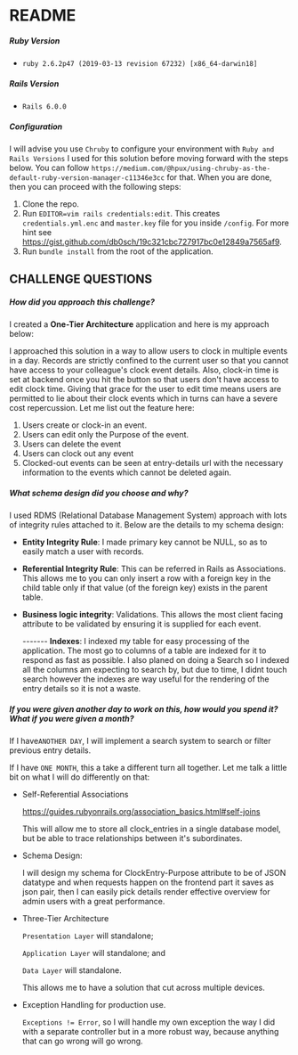 # README
 
##### Ruby Version 

* `ruby 2.6.2p47 (2019-03-13 revision 67232) [x86_64-darwin18]`

##### Rails Version 

* `Rails 6.0.0`

##### Configuration

I will advise you use `Chruby` to configure your environment with `Ruby and Rails Versions` I used for this solution before moving forward with the steps below. You can follow `https://medium.com/@hpux/using-chruby-as-the-default-ruby-version-manager-c11346e3cc` for that. When you are done, then you can proceed with the following steps:
1. Clone the repo.
2. Run `EDITOR=vim rails credentials:edit`. This creates `credentials.yml.enc` and `master.key` file for you inside `/config`. For more hint see https://gist.github.com/db0sch/19c321cbc727917bc0e12849a7565af9.
3. Run `bundle install` from the root of the application.


CHALLENGE QUESTIONS
----
##### How did you approach this challenge?

I created a **One-Tier Architecture** application and here is my approach below:

I approached this solution in a way to allow users to clock in multiple events in a day. Records are strictly confined to the current user so that you cannot have access to your colleague's clock event details. Also, clock-in time is set at backend once you hit the button so that users don't have access to edit clock time. Giving that grace for the user to edit time means users are permitted to lie about their clock events which in turns can have a severe cost repercussion. Let me list out the feature here:

1. Users create or clock-in an event.
2. Users can edit only the Purpose of the event.
3. Users can delete the event
4. Users can clock out any event
5. Clocked-out events can be seen at entry-details url with the necessary information to the events which cannot be deleted again. 

##### What schema design did you choose and why?

I used RDMS (Relational Database Management System) approach with lots of integrity rules attached to it. Below are the details to my schema design:

* **Entity Integrity Rule**: I made primary key cannot be NULL, so as to easily match a user with records.

* **Referential Integrity Rule**: This can be referred in Rails as Associations. This allows me to you can only insert a row with a foreign key in the child table only if that value (of the foreign key) exists in the parent table.

* **Business logic integrity**: Validations. This allows the most client facing attribute to be validated by ensuring it is supplied for each event.

  ------- **Indexes**: I indexed my table for easy processing of the application. The most go to columns of a table are indexed for it to respond as fast as possible. I also planed on doing a Search so I indexed all the columns am expecting to search by, but due to time, I didnt touch search however the indexes are way useful for the rendering of the entry details so it is not a waste.  

##### If you were given another day to work on this, how would you spend it? What if you were given a month?

If I have`ANOTHER DAY`, I will implement a search system to search or filter previous entry details.

If I have `ONE MONTH`, this a take a different turn all together. Let me talk a little bit on what I will do differently on that:

- Self-Referential Associations
    
    https://guides.rubyonrails.org/association_basics.html#self-joins 
    
    This will allow me to store all clock_entries in a single database model, but be able to trace relationships between it's subordinates.
 
- Schema Design: 

    I will design my schema for ClockEntry-Purpose attribute to be of JSON datatype and when requests happen on the frontend part it saves as json pair, then I can easily pick details render effective overview for admin users with a great performance.

- Three-Tier Architecture

    `Presentation Layer` will standalone; 
    
    `Application Layer` will standalone; and 
    
    `Data Layer` will standalone. 
    
    This allows me to have a solution that cut across multiple devices.
    
- Exception Handling for production use.

    `Exceptions != Error`, so I will handle my own exception the way I did with a separate controller but in a more robust way, because anything that can go wrong will go wrong. 

